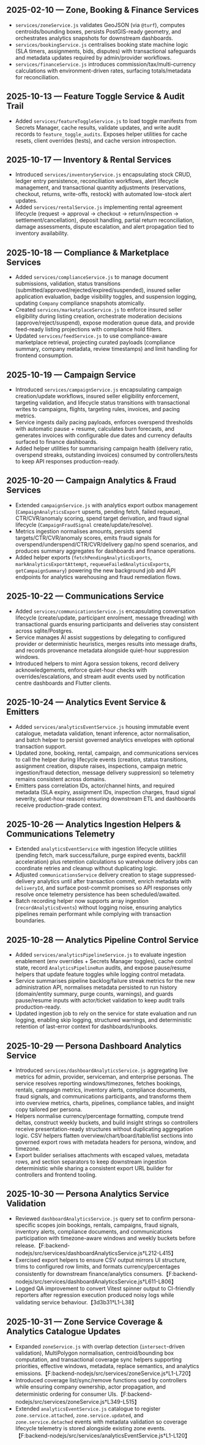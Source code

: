 ## 2025-02-10 — Zone, Booking & Finance Services
- `services/zoneService.js` validates GeoJSON (via `@turf`), computes centroids/bounding boxes, persists PostGIS-ready geometry, and orchestrates analytics snapshots for downstream dashboards.
- `services/bookingService.js` centralises booking state machine logic (SLA timers, assignments, bids, disputes) with transactional safeguards and metadata updates required by admin/provider workflows.
- `services/financeService.js` introduces commission/tax/multi-currency calculations with environment-driven rates, surfacing totals/metadata for reconciliation.

## 2025-10-13 — Feature Toggle Service & Audit Trail
- Added `services/featureToggleService.js` to load toggle manifests from Secrets Manager, cache results, validate updates, and write audit records to `feature_toggle_audits`. Exposes helper utilities for cache resets, client overrides (tests), and cache version introspection.

## 2025-10-17 — Inventory & Rental Services
- Introduced `services/inventoryService.js` encapsulating stock CRUD, ledger entry persistence, reconciliation workflows, alert lifecycle management, and transactional quantity adjustments (reservations, checkout, returns, write-offs, restock) with automated low-stock alert updates.
- Added `services/rentalService.js` implementing rental agreement lifecycle (request → approval → checkout → return/inspection → settlement/cancellation), deposit handling, partial return reconciliation, damage assessments, dispute escalation, and alert propagation tied to inventory availability.

## 2025-10-18 — Compliance & Marketplace Services
- Added `services/complianceService.js` to manage document submissions, validation, status transitions (submitted/approved/rejected/expired/suspended), insured seller application evaluation, badge visibility toggles, and suspension logging, updating `Company` compliance snapshots atomically.
- Created `services/marketplaceService.js` to enforce insured seller eligibility during listing creation, orchestrate moderation decisions (approve/reject/suspend), expose moderation queue data, and provide feed-ready listing projections with compliance hold filters.
- Updated `services/feedService.js` to use compliance-aware marketplace retrieval, projecting curated payloads (compliance summary, company metadata, review timestamps) and limit handling for frontend consumption.

## 2025-10-19 — Campaign Service
- Introduced `services/campaignService.js` encapsulating campaign creation/update workflows, insured seller eligibility enforcement, targeting validation, and lifecycle status transitions with transactional writes to campaigns, flights, targeting rules, invoices, and pacing metrics.
- Service ingests daily pacing payloads, enforces overspend thresholds with automatic pause + resume, calculates burn forecasts, and generates invoices with configurable due dates and currency defaults surfaced to finance dashboards.
- Added helper utilities for summarising campaign health (delivery ratio, overspend streaks, outstanding invoices) consumed by controllers/tests to keep API responses production-ready.

## 2025-10-20 — Campaign Analytics & Fraud Services
- Extended `campaignService.js` with analytics export outbox management (`CampaignAnalyticsExport` upserts, pending fetch, failed requeue), CTR/CVR/anomaly scoring, spend target derivation, and fraud signal lifecycle (`CampaignFraudSignal` create/update/resolve).
- Metrics ingestion normalises amounts, persists spend targets/CTR/CVR/anomaly scores, emits fraud signals for overspend/underspend/CTR/CVR/delivery gap/no spend scenarios, and produces summary aggregates for dashboards and finance operations.
- Added helper exports (`fetchPendingAnalyticsExports`, `markAnalyticsExportAttempt`, `requeueFailedAnalyticsExports`, `getCampaignSummary`) powering the new background job and API endpoints for analytics warehousing and fraud remediation flows.

## 2025-10-22 — Communications Service
- Added `services/communicationsService.js` encapsulating conversation lifecycle (create/update, participant enrolment, message threading) with transactional guards ensuring participants and deliveries stay consistent across sqlite/Postgres.
- Service manages AI assist suggestions by delegating to configured provider or deterministic heuristics, merges results into message drafts, and records provenance metadata alongside quiet-hour suppression windows.
- Introduced helpers to mint Agora session tokens, record delivery acknowledgements, enforce quiet-hour checks with overrides/escalations, and stream audit events used by notification centre dashboards and Flutter clients.

## 2025-10-24 — Analytics Event Service & Emitters
- Added `services/analyticsEventService.js` housing immutable event catalogue, metadata validation, tenant inference, actor normalisation, and batch helper to persist governed analytics envelopes with optional transaction support.
- Updated zone, booking, rental, campaign, and communications services to call the helper during lifecycle events (creation, status transitions, assignment creation, dispute raises, inspections, campaign metric ingestion/fraud detection, message delivery suppression) so telemetry remains consistent across domains.
- Emitters pass correlation IDs, actor/channel hints, and required metadata (SLA expiry, assignment IDs, inspection charges, fraud signal severity, quiet-hour reason) ensuring downstream ETL and dashboards receive production-grade context.

## 2025-10-26 — Analytics Ingestion Helpers & Communications Telemetry
- Extended `analyticsEventService` with ingestion lifecycle utilities (pending fetch, mark success/failure, purge expired events, backfill acceleration) plus retention calculations so warehouse delivery jobs can coordinate retries and cleanup without duplicating logic.
- Adjusted `communicationsService` delivery creation to stage suppressed-delivery analytics until after transaction commit, enrich metadata with `deliveryId`, and surface post-commit promises so API responses only resolve once telemetry persistence has been scheduled/awaited.
- Batch recording helper now supports array ingestion (`recordAnalyticsEvents`) without logging noise, ensuring analytics pipelines remain performant while complying with transaction boundaries.

## 2025-10-28 — Analytics Pipeline Control Service
- Added `services/analyticsPipelineService.js` to evaluate ingestion enablement (env overrides + Secrets Manager toggles), cache control state, record `AnalyticsPipelineRun` audits, and expose pause/resume helpers that update feature toggles while logging control metadata.
- Service summarises pipeline backlog/failure streak metrics for the new administration API, normalises metadata persisted to run history (domain/entity summary, purge counts, warnings), and guards pause/resume inputs with actor/ticket validation to keep audit trails production-ready.
- Updated ingestion job to rely on the service for state evaluation and run logging, enabling skip logging, structured warnings, and deterministic retention of last-error context for dashboards/runbooks.

## 2025-10-29 — Persona Dashboard Analytics Service
- Introduced `services/dashboardAnalyticsService.js` aggregating live metrics for admin, provider, serviceman, and enterprise personas. The service resolves reporting windows/timezones, fetches bookings, rentals, campaign metrics, inventory alerts, compliance documents, fraud signals, and communications participants, and transforms them into overview metrics, charts, pipelines, compliance tables, and insight copy tailored per persona.
- Helpers normalise currency/percentage formatting, compute trend deltas, construct weekly buckets, and build insight strings so controllers receive presentation-ready structures without duplicating aggregation logic. CSV helpers flatten overview/chart/board/table/list sections into governed export rows with metadata headers for persona, window, and timezone.
- Export builder serialises attachments with escaped values, metadata rows, and section separators to keep downstream ingestion deterministic while sharing a consistent export URL builder for controllers and frontend tooling.

## 2025-10-30 — Persona Analytics Service Validation
- Reviewed `dashboardAnalyticsService.js` query set to confirm persona-specific scopes join bookings, rentals, campaigns, fraud signals, inventory alerts, compliance documents, and communications participation with timezone-aware windows and weekly buckets before release.【F:backend-nodejs/src/services/dashboardAnalyticsService.js†L212-L415】
- Exercised export helpers to ensure CSV output mirrors UI structure, trims to configured row limits, and formats currency/percentages consistently for downstream finance/analytics consumers.【F:backend-nodejs/src/services/dashboardAnalyticsService.js†L611-L806】
- Logged QA improvement to convert Vitest spinner output to CI-friendly reporters after regression execution produced noisy logs while validating service behaviour.【3d3b31†L1-L38】

## 2025-10-31 — Zone Service Coverage & Analytics Catalogue Updates
- Expanded `zoneService.js` with overlap detection (`intersect`-driven validation), MultiPolygon normalisation, centroid/bounding box computation, and transactional coverage sync helpers supporting priorities, effective windows, metadata, replace semantics, and analytics emissions.【F:backend-nodejs/src/services/zoneService.js†L1-L720】
- Introduced coverage list/sync/remove functions used by controllers while ensuring company ownership, actor propagation, and deterministic ordering for consumer UIs.【F:backend-nodejs/src/services/zoneService.js†L349-L515】
- Extended `analyticsEventService.js` catalogue to register `zone.service.attached`, `zone.service.updated`, and `zone.service.detached` events with metadata validation so coverage lifecycle telemetry is stored alongside existing zone events.【F:backend-nodejs/src/services/analyticsEventService.js†L1-L120】
